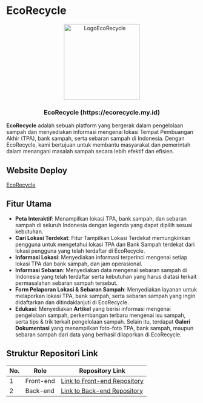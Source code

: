 # EcoRecycle

<p align="center">
  <img src="assets/MainLogo.png" alt="LogoEcoRecycle" width="200">
  <h3 align="center">EcoRecycle (https://ecorecycle.my.id)</h3>
</p>

**EcoRecycle** adalah sebuah platform yang bergerak dalam pengelolaan sampah dan menyediakan informasi mengenai lokasi Tempat Pembuangan Akhir (TPA), bank sampah, serta sebaran sampah di Indonesia. Dengan EcoRecycle, kami bertujuan untuk membantu masyarakat dan pemerintah dalam menangani masalah sampah secara lebih efektif dan efisien.

## Website Deploy
[EcoRecycle](https://ecorecycle.my.id/)

## Fitur Utama

- **Peta Interaktif**: Menampilkan lokasi TPA, bank sampah, dan sebaran sampah di seluruh Indonesia dengan legenda yang dapat dipilih sesuai kebutuhan.
- **Cari Lokasi Terdekat**: Fitur Tampilkan Lokasi Terdekat memungkinkan pengguna untuk mengetahui lokasi TPA dan Bank Sampah terdekat dari lokasi pengguna yang telah terdaftar di EcoRecycle.
- **Informasi Lokasi**: Menyediakan informasi terperinci mengenai setiap lokasi TPA dan bank sampah, dan jam operasional.
- **Informasi Sebaran**: Menyediakan data mengenai sebaran sampah di Indonesia yang telah terdaftar serta kebutuhan yang harus diatasi terkait permasalahan sebaran sampah tersebut.
- **Form Pelaporan Lokasi & Sebaran Sampah**: Menyediakan layanan untuk melaporkan lokasi TPA, bank sampah, serta sebaran sampah yang ingin didaftarkan dan ditindaklanjuti di EcoRecycle.
- **Edukasi**: Menyediakan **Artikel** yang berisi informasi mengenai pengelolaan sampah, perkembangan terbaru mengenai isu sampah, serta tips & trik terkait pengelolaan sampah. Selain itu, terdapat **Galeri Dokumentasi** yang menampilkan foto-foto TPA, bank sampah, maupun sebaran sampah dari data yang berhasil dilaporkan di EcoRecycle.


## Struktur Repositori Link
| No. | Role       | Repository Link                      |
|-----|------------|--------------------------------------|
| 1   | Front-end  | [Link to Front-end Repository](https://github.com/EcoRecycle-Capstone-Project-Team/FrontEnd-EcoRecycle)    |
| 2   | Back-end   | [Link to Back-end Repository](https://github.com/EcoRecycle-Capstone-Project-Team/BackEndAPIEcorecycle)     |
